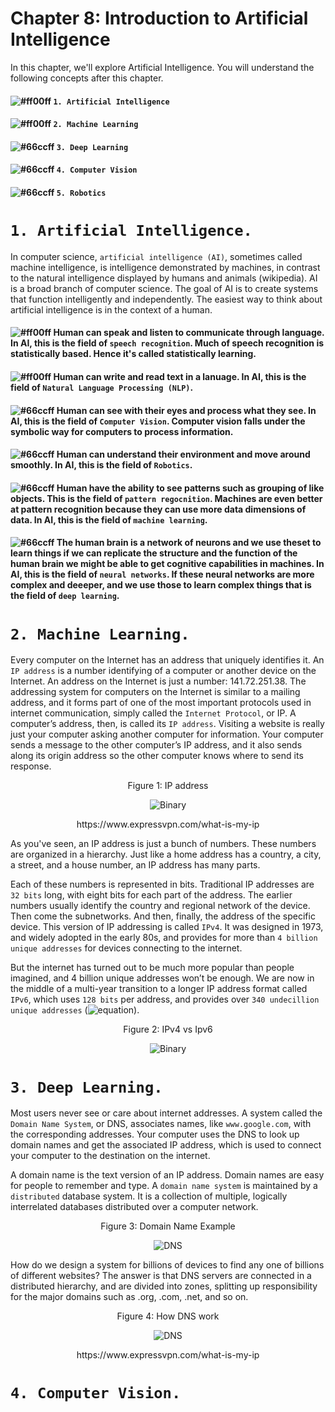 # Chapter 8: Introduction to Artificial Intelligence

In this chapter, we'll explore Artificial Intelligence. You will understand the following concepts after this chapter.

#### ![#ff00ff](https://placehold.it/15/00ff00/000000?text=+) `1. Artificial Intelligence`
#### ![#ff00ff](https://placehold.it/15/ff00ff/000000?text=+) `2. Machine Learning`
#### ![#66ccff](https://placehold.it/15/66ccff/000000?text=+) `3. Deep Learning`
#### ![#66ccff](https://placehold.it/15/ff4400/000000?text=+) `4. Computer Vision`
#### ![#66ccff](https://placehold.it/15/00ffff/000000?text=+) `5. Robotics`

# `1. Artificial Intelligence.`

In computer science, `artificial intelligence (AI)`, sometimes called machine intelligence, is intelligence demonstrated by
machines, in contrast to the natural intelligence displayed by humans and animals (wikipedia). AI is a broad branch of
computer science. The goal of AI is to create systems that function intelligently and independently. The easiest way to think
about artificial intelligence is in the context of a human. 

#### ![#ff00ff](https://placehold.it/15/00ff00/000000?text=+) Human can speak and listen to communicate through language. In AI, this is the field of `speech recognition`. Much of speech recognition is statistically based. Hence it's called statistically learning.

#### ![#ff00ff](https://placehold.it/15/ff00ff/000000?text=+) Human can write and read text in a lanuage. In AI, this is the field of `Natural Language Processing (NLP)`. 

#### ![#66ccff](https://placehold.it/15/66ccff/000000?text=+) Human can see with their eyes and process what they see. In AI, this is the field of `Computer Vision`. Computer vision falls under the symbolic way for computers to process information.

#### ![#66ccff](https://placehold.it/15/ff4400/000000?text=+) Human can understand their environment and move around smoothly. In AI, this is the field of `Robotics`.

#### ![#66ccff](https://placehold.it/15/00ffff/000000?text=+) Human have the ability to see patterns such as grouping of like objects. This is the field of `pattern regocnition`. Machines are even better at pattern recognition because they can use more data dimensions of data. In AI, this is the field of `machine learning`.

#### ![#66ccff](https://placehold.it/15/ffff00/000000?text=+) The human brain is a network of neurons and we use theset to learn things if we can replicate the structure and the function of the human brain we might be able to get cognitive capabilities in machines. In AI, this is the field of `neural networks`. If these neural networks are more complex and deeeper, and we use those to learn complex things that is the field of `deep learning`.




# `2. Machine Learning.`

Every computer on the Internet has an address that uniquely identifies it. An `IP address` is a number identifying of a
computer or another device on the Internet. An address on the Internet is just a number: 141.72.251.38. The addressing system
for computers on the Internet is similar to a mailing address, and it forms part of one of the most important protocols used
in internet communication, simply called the `Internet Protocol`, or IP. A computer’s address, then, is called its `IP
address`. Visiting a website is really just your computer asking another computer for information. Your computer sends a
message to the other computer’s IP address, and it also sends along its origin address so the other computer knows where to
send its response. 

<p align="center">
   Figure 1: IP address
</p>

<p align="center">
  <img src="https://github.com/XinYangSAU/CSCI1101-Intro-to-Computing/blob/master/Images/ip.png" alt="Binary"/>
</p>

<p align="center">
   https://www.expressvpn.com/what-is-my-ip
</p>

As you've seen, an IP address is just a bunch of numbers. These numbers are organized in a hierarchy. Just like a home
address has a country, a city, a street, and a house number, an IP address has many parts.

Each of these numbers is represented in bits. Traditional IP addresses are `32 bits` long, with eight bits for each part of
the address. The earlier numbers usually identify the country and regional network of the device. Then come the subnetworks.
And then, finally, the address of the specific device. This version of IP addressing is called `IPv4`. It was designed in
1973, and widely adopted in the early 80s, and provides for more than `4 billion unique addresses` for devices connecting to
the internet.

But the internet has turned out to be much more popular than people imagined, and 4 billion unique addresses won’t be
enough. We are now in the middle of a multi-year transition to a longer IP address format called `IPv6`, which uses `128 bits`
per address, and provides over `340 undecillion unique addresses` (![equation](http://latex.codecogs.com/gif.latex?%7B3.4%7D\times%7B10^{38})).

<p align="center">
   Figure 2: IPv4 vs Ipv6
</p>

<p align="center">
  <img src="https://github.com/XinYangSAU/CSCI1101-Intro-to-Computing/blob/master/Images/ip2.png" alt="Binary"/>
</p>

# `3. Deep Learning.`

Most users never see or care about internet addresses. A system called the `Domain Name System`, or DNS, associates names,
like `www.google.com`, with the corresponding addresses. Your computer uses the DNS to look up domain names and get the
associated IP address, which is used to connect your computer to the destination on the internet. 

A domain name is the text version of an IP address. Domain names are easy for people to remember and type. A `domain name
system` is maintained by a `distributed` database system. It is a collection of multiple, logically interrelated databases
distributed over a computer network.

<p align="center">
   Figure 3: Domain Name Example
</p>

<p align="center">
  <img src="https://github.com/XinYangSAU/CSCI1101-Intro-to-Computing/blob/master/Images/dn.png" alt="DNS"/>
</p>

How do we design a system for billions of devices to find any one of billions of different websites? The answer is that DNS
servers are connected in a distributed hierarchy, and are divided into zones, splitting up responsibility for the major
domains such as .org, .com, .net, and so on.

<p align="center">
   Figure 4: How DNS work
</p>

<p align="center">
  <img src="https://github.com/XinYangSAU/CSCI1101-Intro-to-Computing/blob/master/Images/dns.jpg" alt="DNS"/>
</p>

<p align="center">
   https://www.expressvpn.com/what-is-my-ip
</p>


# `4. Computer Vision.`

